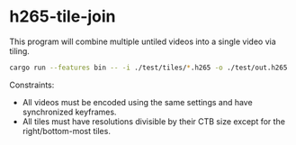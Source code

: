 # h265-tile-join

This program will combine multiple untiled videos into a single video via tiling.

```bash
cargo run --features bin -- -i ./test/tiles/*.h265 -o ./test/out.h265
```

Constraints:

* All videos must be encoded using the same settings and have synchronized keyframes.
* All tiles must have resolutions divisible by their CTB size except for the right/bottom-most tiles.
